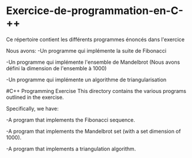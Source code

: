# Exercice-de-programmation-en-C-++
Ce répertoire contient les différents programmes énoncés dans l'exercice

Nous avons:
-Un programme qui implémente la suite de Fibonacci

-Un programme qui implémente l'ensemble de Mandelbrot (Nous avons défini la dimension de l'ensemble à 1000)

-Un programme qui implémente un algorithme de triangularisation


#C++ Programming Exercise
This directory contains the various programs outlined in the exercise.

Specifically, we have:

-A program that implements the Fibonacci sequence.

-A program that implements the Mandelbrot set (with a set dimension of 1000).

-A program that implements a triangulation algorithm.
